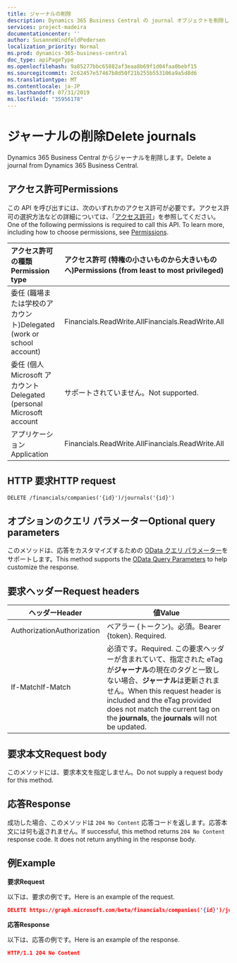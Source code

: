```yaml
---
title: ジャーナルの削除
description: Dynamics 365 Business Central の journal オブジェクトを削除します。
services: project-madeira
documentationcenter: ''
author: SusanneWindfeldPedersen
localization_priority: Normal
ms.prod: dynamics-365-business-central
doc_type: apiPageType
ms.openlocfilehash: 9a85277bbc65882af3eaa8b69f1d04faa0bebf15
ms.sourcegitcommit: 2c62457e57467b8d50f21b255b553106a9a5d8d6
ms.translationtype: MT
ms.contentlocale: ja-JP
ms.lasthandoff: 07/31/2019
ms.locfileid: "35956178"
---
```

# <a name="delete-journals"></a><span data-ttu-id="ccd14-103">ジャーナルの削除</span><span class="sxs-lookup"><span data-stu-id="ccd14-103">Delete journals</span></span>
<span data-ttu-id="ccd14-104">Dynamics 365 Business Central からジャーナルを削除します。</span><span class="sxs-lookup"><span data-stu-id="ccd14-104">Delete a journal from Dynamics 365 Business Central.</span></span>

## <a name="permissions"></a><span data-ttu-id="ccd14-105">アクセス許可</span><span class="sxs-lookup"><span data-stu-id="ccd14-105">Permissions</span></span>
<span data-ttu-id="ccd14-p101">この API を呼び出すには、次のいずれかのアクセス許可が必要です。アクセス許可の選択方法などの詳細については、「[アクセス許可](/graph/permissions-reference)」を参照してください。</span><span class="sxs-lookup"><span data-stu-id="ccd14-p101">One of the following permissions is required to call this API. To learn more, including how to choose permissions, see [Permissions](/graph/permissions-reference).</span></span>

|<span data-ttu-id="ccd14-108">アクセス許可の種類</span><span class="sxs-lookup"><span data-stu-id="ccd14-108">Permission type</span></span> |<span data-ttu-id="ccd14-109">アクセス許可 (特権の小さいものから大きいものへ)</span><span class="sxs-lookup"><span data-stu-id="ccd14-109">Permissions (from least to most privileged)</span></span>|
|:---------------|:------------------------------------------|
|<span data-ttu-id="ccd14-110">委任 (職場または学校のアカウント)</span><span class="sxs-lookup"><span data-stu-id="ccd14-110">Delegated (work or school account)</span></span>|<span data-ttu-id="ccd14-111">Financials.ReadWrite.All</span><span class="sxs-lookup"><span data-stu-id="ccd14-111">Financials.ReadWrite.All</span></span> |
|<span data-ttu-id="ccd14-112">委任 (個人 Microsoft アカウント</span><span class="sxs-lookup"><span data-stu-id="ccd14-112">Delegated (personal Microsoft account</span></span>|<span data-ttu-id="ccd14-113">サポートされていません。</span><span class="sxs-lookup"><span data-stu-id="ccd14-113">Not supported.</span></span>|
|<span data-ttu-id="ccd14-114">アプリケーション</span><span class="sxs-lookup"><span data-stu-id="ccd14-114">Application</span></span>|<span data-ttu-id="ccd14-115">Financials.ReadWrite.All</span><span class="sxs-lookup"><span data-stu-id="ccd14-115">Financials.ReadWrite.All</span></span>|

## <a name="http-request"></a><span data-ttu-id="ccd14-116">HTTP 要求</span><span class="sxs-lookup"><span data-stu-id="ccd14-116">HTTP request</span></span>
```
DELETE /financials/companies('{id}')/journals('{id}')
```

## <a name="optional-query-parameters"></a><span data-ttu-id="ccd14-117">オプションのクエリ パラメーター</span><span class="sxs-lookup"><span data-stu-id="ccd14-117">Optional query parameters</span></span>
<span data-ttu-id="ccd14-118">このメソッドは、応答をカスタマイズするための [OData クエリ パラメーター](/graph/query-parameters)をサポートします。</span><span class="sxs-lookup"><span data-stu-id="ccd14-118">This method supports the [OData Query Parameters](/graph/query-parameters) to help customize the response.</span></span>

## <a name="request-headers"></a><span data-ttu-id="ccd14-119">要求ヘッダー</span><span class="sxs-lookup"><span data-stu-id="ccd14-119">Request headers</span></span>
|<span data-ttu-id="ccd14-120">ヘッダー</span><span class="sxs-lookup"><span data-stu-id="ccd14-120">Header</span></span>         |<span data-ttu-id="ccd14-121">値</span><span class="sxs-lookup"><span data-stu-id="ccd14-121">Value</span></span>                     |
|---------------|--------------------------|
|<span data-ttu-id="ccd14-122">Authorization</span><span class="sxs-lookup"><span data-stu-id="ccd14-122">Authorization</span></span>  |<span data-ttu-id="ccd14-p102">ベアラー {トークン}。必須。</span><span class="sxs-lookup"><span data-stu-id="ccd14-p102">Bearer {token}. Required.</span></span> |
|<span data-ttu-id="ccd14-125">If-Match</span><span class="sxs-lookup"><span data-stu-id="ccd14-125">If-Match</span></span>       |<span data-ttu-id="ccd14-126">必須です。</span><span class="sxs-lookup"><span data-stu-id="ccd14-126">Required.</span></span> <span data-ttu-id="ccd14-127">この要求ヘッダーが含まれていて、指定された eTag が**ジャーナル**の現在のタグと一致しない場合、**ジャーナル**は更新されません。</span><span class="sxs-lookup"><span data-stu-id="ccd14-127">When this request header is included and the eTag provided does not match the current tag on the **journals**, the **journals** will not be updated.</span></span> |

## <a name="request-body"></a><span data-ttu-id="ccd14-128">要求本文</span><span class="sxs-lookup"><span data-stu-id="ccd14-128">Request body</span></span>

<span data-ttu-id="ccd14-129">このメソッドには、要求本文を指定しません。</span><span class="sxs-lookup"><span data-stu-id="ccd14-129">Do not supply a request body for this method.</span></span>

## <a name="response"></a><span data-ttu-id="ccd14-130">応答</span><span class="sxs-lookup"><span data-stu-id="ccd14-130">Response</span></span>

<span data-ttu-id="ccd14-p104">成功した場合、このメソッドは ```204 No Content``` 応答コードを返します。応答本文には何も返されません。</span><span class="sxs-lookup"><span data-stu-id="ccd14-p104">If successful, this method returns ```204 No Content``` response code. It does not return anything in the response body.</span></span>

## <a name="example"></a><span data-ttu-id="ccd14-133">例</span><span class="sxs-lookup"><span data-stu-id="ccd14-133">Example</span></span>

<span data-ttu-id="ccd14-134">**要求**</span><span class="sxs-lookup"><span data-stu-id="ccd14-134">**Request**</span></span>

<span data-ttu-id="ccd14-135">以下は、要求の例です。</span><span class="sxs-lookup"><span data-stu-id="ccd14-135">Here is an example of the request.</span></span>

```json
DELETE https://graph.microsoft.com/beta/financials/companies('{id}')/journals('{id}')
```

<span data-ttu-id="ccd14-136">**応答**</span><span class="sxs-lookup"><span data-stu-id="ccd14-136">**Response**</span></span> 

<span data-ttu-id="ccd14-137">以下は、応答の例です。</span><span class="sxs-lookup"><span data-stu-id="ccd14-137">Here is an example of the response.</span></span> 

```json
HTTP/1.1 204 No Content
```
